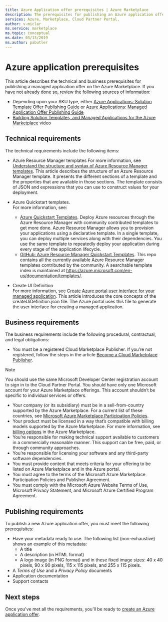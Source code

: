 ```yaml
---
title: Azure Application offer prerequisites | Azure Marketplace 
description: The prerequisites for publishing an Azure application offer on the Azure Marketplace.
services: Azure, Marketplace, Cloud Partner Portal, 
author: v-miclar
ms.service: marketplace
ms.topic: conceptual
ms.date: 03/13/2019
ms.author: pabutler
---
```


# Azure application prerequisites

This article describes the technical and business prerequisites for publishing a managed application offer on the Azure Marketplace.  If you have not already done so, review the following sources of information:
- Depending upon your SKU type, either [Azure Applications: Solution Template Offer Publishing Guide](../../marketplace-solution-templates.md) or [Azure Applications: Managed Application Offer Publishing Guide](../../marketplace-managed-apps.md)
- [Building Solution Templates, and Managed Applications for the Azure Marketplace](https://channel9.msdn.com/Events/Build/2018/BRK3603) video


## Technical requirements

The technical requirements include the following items:

*	Azure Resource Manager templates 
For more information, see  [Understand the structure and syntax of Azure Resource Manager templates](https://docs.microsoft.com/azure/azure-resource-manager/resource-group-authoring-templates). This article describes the structure of an Azure Resource Manager template. It presents the different sections of a template and the properties that are available in those sections. The template consists of JSON and expressions that you can use to construct values for your deployment. 
* Azure Quickstart templates.<br> 
For more information, see:

  * [Azure Quickstart Templates](https://azure.microsoft.com/documentation/templates/). Deploy Azure resources through the Azure Resource Manager with community contributed templates to get more done. Azure Resource Manager allows you to provision your applications using a declarative template. In a single template, you can deploy multiple services along with their dependencies. You use the same template to repeatedly deploy your application during every stage of the application lifecycle.
  * [GitHub: Azure Resource Manager Quickstart Templates](https://github.com/azure/azure-quickstart-templates). This repo contains all the currently available Azure Resource Manager templates contributed by the community. A searchable template index is maintained at https://azure.microsoft.com/en-us/documentation/templates/.
* Create UI Definition<br>
For more information, see [Create Azure portal user interface for your managed application](https://docs.microsoft.com/azure/azure-resource-manager/managed-application-createuidefinition-overview). This article introduces the core concepts of the createUiDefinition.json file. The Azure portal uses this file to generate the user interface for creating a managed application.


## Business requirements

The business requirements include the following procedural, contractual, and legal obligations:

* You must be a registered Cloud Marketplace Publisher. If you’re not registered, follow the steps in the article [Become a Cloud Marketplace Publisher](../../become-publisher.md).

>[!NOTE]
>You should use the same Microsoft Developer Center registration account to sign in to the Cloud Partner Portal. You should have only one Microsoft account for your Azure Marketplace offerings. This account shouldn’t be specific to individual services or offers.

* Your company (or its subsidiary) must be in a sell-from-country supported by the Azure Marketplace. For a current list of these countries, see [Microsoft Azure Marketplace Participation Policies](https://azure.microsoft.com/support/legal/marketplace/participation-policies/).
* Your product must be licensed in a way that’s compatible with billing models supported by the Azure Marketplace. For more information, see [billing options](https://docs.microsoft.com/azure/marketplace/marketplace-commercial-transaction-capabilities-and-considerations) in the Azure Marketplace.
* You’re responsible for making technical support available to customers in a commercially reasonable manner. This support can be free, paid, or through community approaches.
* You’re responsible for licensing your software and any third-party software dependencies.
* You must provide content that meets criteria for your offering to be listed on Azure Marketplace and in the Azure portal.
* You must agree to the terms of the Microsoft Azure Marketplace Participation Policies and Publisher Agreement.
* You must comply with the Microsoft Azure Website Terms of Use, Microsoft Privacy Statement, and Microsoft Azure Certified Program Agreement.


## Publishing requirements

To publish a new Azure application offer, you must meet the following prerequisites:

* Have your metadata ready to use. The following list (non-exhaustive) shows an example of this metadata:
  * A title
  * A description (in HTML format)
  * A logo image (in PNG format) and in these fixed image sizes: 40 x 40 pixels, 90 x 90 pixels, 115 x 115 pixels, and 255 x 115 pixels.
* A *Terms of Use* and a *Privacy Policy* documents
* Application documentation
* Support contacts


## Next steps

Once you've met all the requirements, you'll be ready to [create an Azure application offer](./cpp-create-offer.md). 
 
